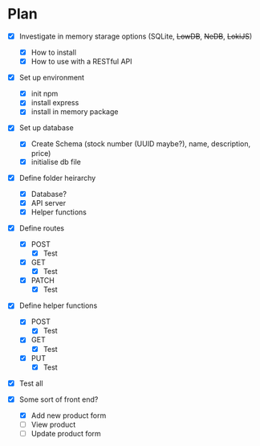 # Plan

- [x] Investigate in memory starage options (SQLite, ~~LowDB~~, ~~NeDB~~, ~~LokiJS~~)
  - [x] How to install
  - [x] How to use with a RESTful API
- [x] Set up environment
  - [x] init npm
  - [x] install express
  - [x] install in memory package
- [x] Set up database
  - [x] Create Schema (stock number (UUID maybe?), name, description, price)
  - [x] initialise db file
- [x] Define folder heirarchy
  - [x] Database?
  - [x] API server
  - [x] Helper functions
- [x] Define routes
  - [x] POST
    - [x] Test
  - [x] GET
    - [x] Test
  - [x] PATCH
    - [x] Test
- [x] Define helper functions
  - [x] POST
    - [x] Test
  - [x] GET
    - [x] Test
  - [x] PUT
    - [x] Test
- [x] Test all

- [x] Some sort of front end?
  - [x] Add new product form
  - [ ] View product
  - [ ] Update product form
